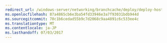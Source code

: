 ```yaml
---
redirect_url: /windows-server/networking/branchcache/deploy/deploy-hosted-cache-servers
ms.openlocfilehash: 87a4865cb6e3ba54fd33946e3a7f93031bdb944d
ms.sourcegitcommit: 70c1b6cedad55b9c7d2068c9aa4891c6c533ee4c
ms.translationtype: MT
ms.contentlocale: ja-JP
ms.lasthandoff: 07/03/2017
---
```

